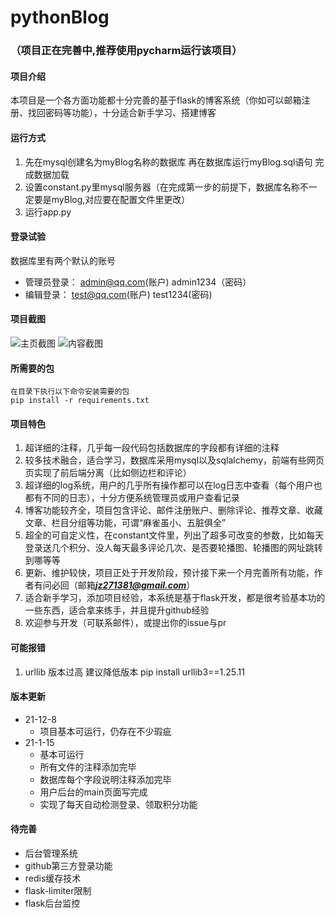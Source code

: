 # pythonBlog

### （项目正在完善中,推荐使用pycharm运行该项目）

#### 项目介绍

本项目是一个各方面功能都十分完善的基于flask的博客系统（你如可以邮箱注册、找回密码等功能），十分适合新手学习、搭建博客



#### 运行方式

1. 先在mysql创建名为myBlog名称的数据库 再在数据库运行myBlog.sql语句 完成数据加载
2. 设置constant.py里mysql服务器（在完成第一步的前提下，数据库名称不一定要是myBlog,对应要在配置文件里更改）
3. 运行app.py

#### 登录试验

数据库里有两个默认的账号

- 管理员登录： admin@qq.com(账户)  admin1234（密码）
- 编辑登录： test@qq.com(账户)  test1234(密码)

#### 项目截图

![主页截图](D:\Code\Github\pythonBlog\README.assets\主页截图.png)
![内容截图](D:\Code\Github\pythonBlog\README.assets\内容截图.png)

#### 所需要的包

````
在目录下执行以下命令安装需要的包
pip install -r requirements.txt
````

#### 项目特色

1. 超详细的注释，几乎每一段代码包括数据库的字段都有详细的注释
2. 较多技术融合，适合学习，数据库采用mysql以及sqlalchemy，前端有些网页页实现了前后端分离（比如侧边栏和评论）
3. 超详细的log系统，用户的几乎所有操作都可以在log日志中查看（每个用户也都有不同的日志），十分方便系统管理员或用户查看记录
4. 博客功能较齐全，项目包含评论、邮件注册账户、删除评论、推荐文章、收藏文章、栏目分组等功能，可谓“麻雀虽小、五脏俱全”
5. 超全的可自定义性，在constant文件里，列出了超多可改变的参数，比如每天登录送几个积分、没人每天最多评论几次、是否要轮播图、轮播图的网址跳转到哪等等
6. 更新、维护较快，项目正处于开发阶段，预计接下来一个月完善所有功能，作者有问必回（邮箱***jz271381@gmail.com***）
7. 适合新手学习，添加项目经验，本系统是基于flask开发，都是很考验基本功的一些东西，适合拿来练手，并且提升github经验
8. 欢迎参与开发（可联系邮件），或提出你的issue与pr

#### 可能报错

1. urllib 版本过高 建议降低版本 pip install urllib3==1.25.11

#### 版本更新

- 21-12-8 
    - 项目基本可运行，仍存在不少瑕疵
- 21-1-15 
    - 基本可运行
    - 所有文件的注释添加完毕
    - 数据库每个字段说明注释添加完毕
    - 用户后台的main页面写完成
    - 实现了每天自动检测登录、领取积分功能

#### 待完善

- 后台管理系统
- github第三方登录功能
- redis缓存技术
- flask-limiter限制
- flask后台监控